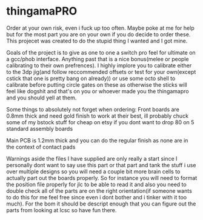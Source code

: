 # thingamaPRO

Order at your own risk, even i fuck up too often. Maybe poke at me for help but for the most part you are on your own if you do decide to order these.
This projecet was created to do the stupid thing I wanted and I got mine.

Goals of the project is to give as one to one a switch pro feel for ultimate on a gcc/phob interface. Anything past that is a nice bonus(melee or people calibrating to their own prefrences).
I highly implore you to calibrate either to the 3dp jig(and follow reccommended offsets or test for your own(except cstick that one is pretty bang on already)) or use some octo shell to calibrate before putting circle gates on these as otherwise the sticks will feel like dogshit and that's on you or whoever made you the thingamapro and you should yell at them.

Some things to absolutely not forget when ordering:
Front boards are 0.8mm thick and need gold finish to work at their best, ill probably chuck some of my bstock stuff for cheap on etsy if you dont want to drop 80 on 5 standard assembly boards

Main PCB is 1.2mm thick and you can do the regular finish as none are in the context of contact pads


Warnings aside the files I have supplied are only really a start since I personally dont want to say use this part or that part and tank the stuff i use over multiple designs so you will need a couple bit more brain cells to actually part out the boards properly. 
So for instance you will need to format the position file properly for jlc to be able to read it and also you need to double check all of the parts are on the right orientation(if someone wants to do this for me feel free since even i dont bother and i tinker with it too much). For the bom it should be descript enough that you can figure out the parts from looking at lcsc so have fun there.
